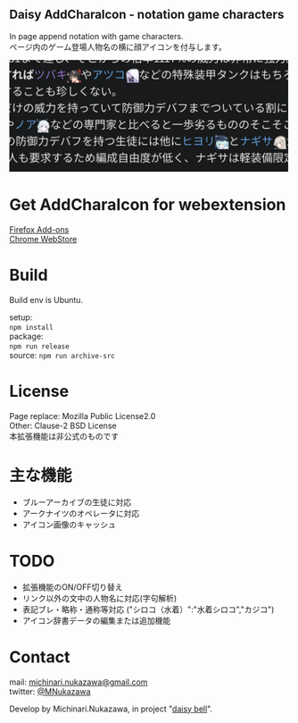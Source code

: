 Daisy AddCharaIcon - notation game characters
----
In page append notation with game characters.  
ページ内のゲーム登場人物名の横に顔アイコンを付与します。  

<img src="document/20240707_example.png" width="500">  

# Get AddCharaIcon for webextension
[Firefox Add-ons](https://addons.mozilla.org/ja/firefox/addon/daisy-addcharaicon/)  
[Chrome WebStore](https://chromewebstore.google.com/detail/daisy-addcharaicon/pgknndjpopofcdekhleekobmgkbphepm)  

# Build
Build env is Ubuntu.  

setup:  
`npm install`  
package:  
`npm run release`  
source:
`npm run archive-src`  

# License
Page replace: Mozilla Public License2.0  
Other: Clause-2 BSD License  
本拡張機能は非公式のものです  

# 主な機能
- ブルーアーカイブの生徒に対応
- アークナイツのオペレータに対応
- アイコン画像のキャッシュ

# TODO
- 拡張機能のON/OFF切り替え
- リンク以外の文中の人物名に対応(字句解析)
- 表記ブレ・略称・通称等対応 ("シロコ（水着）":"水着シロコ","カジコ")
- アイコン辞書データの編集または追加機能

# Contact
mail: [michinari.nukazawa@gmail.com][mailto]  
twitter: [@MNukazawa][twitter]  

Develop by Michinari.Nukazawa, in project "[daisy bell][pixiv_booth_project_daisy_bell]".  

[pixiv_booth_project_daisy_bell]: https://daisy-bell.booth.pm/
[mailto]: mailto:michinari.nukazawa@gmail.com
[twitter]: https://twitter.com/MNukazawa
